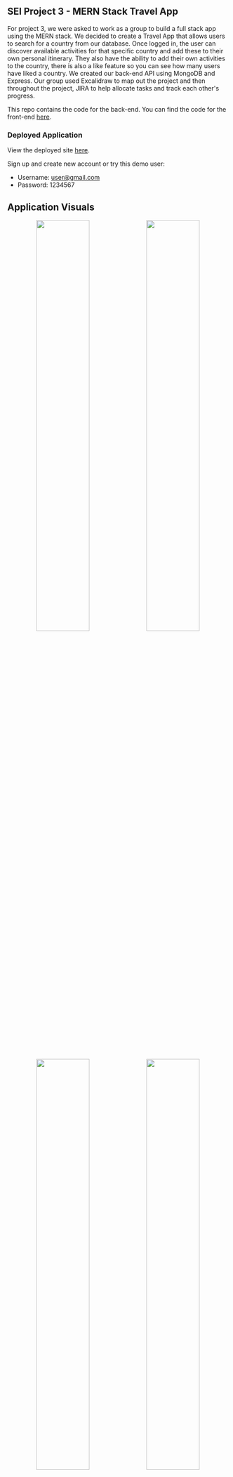 ## SEI Project 3 - MERN Stack Travel App

For project 3, we were asked to work as a group to build a full stack app using the MERN stack. We decided to create a Travel App that allows users to search for a country from our database. Once logged in, the user can discover available activities for that specific country and add these to their own personal itinerary. They also have the ability to add their own activities to the country, there is also a like feature so you can see how many users have liked a country. We created our back-end API using MongoDB and Express. Our group used Excalidraw to map out the project and then throughout the project, JIRA to help allocate tasks and track each other's progress.

This repo contains the code for the back-end. You can find the code for the front-end [here](https://github.com/lucyoswald/Travel-App).

### Deployed Application

View the deployed site [here](https://designmytrip.netlify.app).

Sign up and create new account or try this demo user:

- Username: user@gmail.com
- Password: 1234567

## Application Visuals

<p align="center">
<img src="./assets_readme/home page.gif" width="49%"/>
<img src="./assets_readme/liked countries.gif" width="49%"/>
<img src="./assets_readme/Itinerary.gif" width="49%"/>
<img src="./assets_readme/signup.png" width="49%"/>
<img src="./assets_readme/login.png" width="49%"/>
<img src="./assets_readme/update_create_activity.gif" width="49%"/>

</p>

## Responsive Design

<p align="center">
<img src="./assets_readme/home_travel_mob.gif" width="30%"/>
<img src="./assets_readme/login_signup_mobb.gif" width="30%"/>
<img src="./assets_readme/generalfeatures_mobb.gif" width="30%"/>
</p>

## Project Brief:

- Work in a team, using git to code collaboratively.
- Build a full-stack application by making your own backend and your own frontend
- Use an Express API to serve your data from a Mongo database
- Consume your API with a separate front-end built with React
- Be a complete product which most likely means multiple relationships and CRUD functionality for at least a couple of models
- Implement thoughtful user stories/wireframes that are significant enough to help you know which features are core MVP and which you can cut
- Have a visually impressive design
- Have automated tests for at least one RESTful resource on the back-end.

## 🛠 Technologies Used

HTML | CSS | JavaScript | React.js | SCSS | Express | MongoDB | Postman | Bootstrap | JIRA | Excalidraw

## Timeframe:

2 weeks | Group project

## Planning

### Excalidraw

We started by mapping out each page and the components, figuring out how many pages we would have and how each would interlink. With a clear understanding of the scope of our project, we then made detailed notes on the function of each page. We also created ‘Schema Town’ and figured out what schema’s we would need early on as we realised we would need quite a few to make our idea work in the backend.

We identified our stretch goals and were quickly able to distinguish what was more important (getting the MVP down first). Then looking ahead to adding stretch goals if we had time - communicating together what to prioritise early on helped with stress + task allocation. I think the planning process is so key as it really sets you up for the rest of the project.

<img width=110% src="https://user-images.githubusercontent.com/116687424/231489197-d9aed7e2-d457-45c9-b439-ad3545a2d949.png">
<img width=110%  src="https://user-images.githubusercontent.com/116687424/231490666-a79e3588-ce2b-4566-af38-2792b88cc7e3.png">
<img width=110%  src="https://user-images.githubusercontent.com/116687424/231490127-d8ecce5f-a3db-41d6-b2aa-502e32b81575.png">

### JIRA

We also used JIRA, the Project Management tool, to effectively allocate tasks and monitor progress. This proved to be a transformative experience, as it allowed us to delegate specific responsibilities and closely track each stage of the project. We were able to work collaboratively and support each other when certain tasks were taking longer than expected. This helped us stay on track and ensured that we could complete the project on time and within the established parameters, overall really pleased we decided to utilise it.

<img width=90%  src="https://user-images.githubusercontent.com/116687424/231492793-c3abf95f-5c7b-491c-b390-20d92f92218e.jpg">

## Build/Code Process

### Backend:

### Task Allocation:

I'll provide concrete instances of the code I developed, as each team member was responsible for their respective pages or components. However, we collaborated as a group on several aspects of the project, making it a collective effort. The commits on Github allow you to see the contributions made by each member of the team.

### Overview:

I would say some of the main talking points re our backend would be the controllers we built out and the seeding data. This is where we spent most of our time updating and changing things.
In the backend we built out the models and set up the controllers.

Our country controller gets all the country data and finds a country by a specific id using GET. Our Itinerary controller holds the endpoints that allows users to update, create and delete their itinerary, using POST, PATCH, DELETE. Our user controller handles all the user endpoints, a few specifically linked to the itinerary controller to allow the application to find the user in order to update, create and remove an itinerary. The user controller also handles our login and register endpoints.

### Activity Controller

I created the activity controller, which has three methods for handling the activity data. The addActivity method is a POST request that adds a new activity to the database by creating a new document in the Activity collection and updating the corresponding Country document with the new activity ID. The updateActivity method is a PATCH request that updates an existing activity in the database. It checks whether the authenticated user has permission to update the activity based on their role and whether they created the activity. The deleteActivity method is a DELETE request that deletes an activity from the database. It checks whether the authenticated user has permission to delete the activity based on their role and whether they created the activity. If an error occurs, the method passes the error to the next middleware function to handle it. We actually didn’t get round to adding the delete functionality on the frontend but it's all set up in the backend for future improvements.

```js
import Activity from "../models/Activity.js";
import Country from "../models/Country.js";

// ADD a new activity

const addActivity = async (req, res, next) => {
  const newActivity = { ...req.body, createdBy: req.currentUser.id };
  // console.log(req.currentUser);
  // console.log(newActivity);

  try {
    const addedActivity = await Activity.create(newActivity);
    // console.log(addedActivity);
    // console.log(`this is the country id ${newActivity.activityCountry}`);
    const countryToAddTo = await Country.findById(newActivity.activityCountry);
    if (!countryToAddTo) {
      return res.status(404).json({ message: "Country not found." });
    }
    console.log(countryToAddTo);
    // console.log(`addedActivity id ${addedActivity.id}`);
    countryToAddTo.activities.push(addedActivity.id);
    const activityAdded = await countryToAddTo.save();

    return res.status(200).json({
      message: "Successfully created a new activity in our database!",
      activityAdded,
    });
  } catch (err) {
    next(err);
  }
};

// UPDATE an activity

const updateActivity = async (req, res, next) => {
  const id = req.params.id;
  const dataToUpdate = req.body;

  try {
    const foundActivity = await Activity.findById(id);

    if (!foundActivity) {
      return res.status(404).json({
        message: `Can't find activity with id ${id}, please try again!`,
      });
    }

    if (
      req.currentUser.id !== foundActivity.createdBy.toString() &&
      req.currentUser.role != "admin"
    ) {
      return res.status(403).json({ message: "Unauthorized user" });
    }

    const updatedActivity = await Activity.findByIdAndUpdate(id, dataToUpdate, {
      returnDocument: "after",
    });

    return res
      .status(200)
      .json({ message: `Activity ${updatedActivity} has been updated!` });
  } catch (err) {
    next(err);
  }
};
// DELETE an activity

const deleteActivity = async (req, res, next) => {
  const { id } = req.params;

  if (req.currentUser.role != "admin") {
    return res.status(403).json({
      message:
        "Only admins or users that created this specific activity can delete entries!",
    });
  }

  try {
    const deletedActivity = await Activity.findByIdAndDelete(id);
    if (deletedActivity) {
      return res
        .status(200)
        .json({ message: "Activity was deleted", deletedActivity });
    } else {
      return res.status(404).json({
        message: `No activity with that id ${id} has been found, please try again!`,
      });
    }
  } catch (err) {
    next(err);
  }
};

export default {
  addActivity,
  updateActivity,
  deleteActivity,
};
```

### Update activity in the backend

In the backend in the userController within the login endpoint I also added the functionality to check the ‘role’ in the localStorage so that we could determine who the user was in order to figure out whether they were the owner of the activity they were trying to update or if they were an admin, this works alongside the code I implemented in the front end.

```js

    const payload = { id: user.id };

    const token = jwt.sign(payload, JWT_SECRET);
    console.log(token);
    return res.status(200).json({
      message: `${user.userName} is now logged in`,
      userId: `${user._id}`,
      role: `${user.role}`,
      token,
    });
  } catch (err) {
    next(err);
  }
};

```

### Backend like button

Something I’m proud of is the like button I created, this was definitely a stretch goal so I was pleased I managed to figure it out in time. In our user controller I created a function called userlikedCountries that would update the likedCountries array that is in the user model. If the user is found, the function extracts the user's current list of liked countries (foundUser.likedCountries) and checks if the new country provided is already in the list. If it is, the function removes the country from the list using the Array.splice() method.

If the new country is not in the list, the function adds the country to the list using the Array.push() method. Finally, the function saves the updated foundUser object with the new liked countries list using the foundUser.save() method, and stores the updated object in the updatedLikes constant.

```js
const userlikedCountries = async (req, res, next) => {
  const id = req.params.id;
  console.log(id);
  const country = req.body.country;
  console.log(req.body);
  try {
    const foundUser = await User.findById(id);
    console.log(foundUser);
    if (!foundUser) {
      return res.status(404).json({ message: `No user found with ${id}.` });
    }
    const listedCountries = foundUser.likedCountries;
    if (listedCountries.includes(country)) {
      const index = listedCountries.indexOf(country);
      if (index !== -1) {
        listedCountries.splice(index, 1);
      }
    } else {
      foundUser.likedCountries.push(country);
    }

    const updatedLikes = await foundUser.save();

    return res.status(200).json({
      message: "The liked countries array has been updated",
      updatedLikes,
    });
  } catch (err) {
    next(err);
  }
};
```

Then in the country controller, I created a function called countryLikes that would update the numberOfLikes array that is connected to the country model. The function extracts the id and numberOfLikes from the req.params and req.body respectively. It then attempts to find a country by the provided id using the Country.findByIdAndUpdate method. If the country is found, the function updates the numberOfLikes field in the found country object with the value provided in the request body.The function then saves the updated country object with the new numberOfLikes value and stores the updated object in the foundCountry constant.

```js
const countryLikes = async (req, res, next) => {
  //Declare new item in my body
  //The value  of that will determine whether its to count up or count down
  //Then you need an if statement to check the value of the that field
  //

  const { id } = req.params;
  console.log(req.params);
  console.log("Req.body", req.body);
  const { numberOfLikes } = req.body;

  try {
    console.log({ numberOfLikes });
    const foundCountry = await Country.findByIdAndUpdate(
      id,
      { numberOfLikes },
      {
        returnDocument: "after",
      }
    );
    console.log(foundCountry);
    if (!foundCountry) {
      return res
        .status(404)
        .json({ message: `No country with that ${id} has been found` });
    } else {
      return res.status(200).json({
        message: `Like button updated`,
        foundCountry,
      });
    }
  } catch (err) {
    next(err);
  }
};
```

### Frontend

### Task Allocation

Similar to the backend, we had specific pages/components assigned to us individually, but as a team, we collaborated on several other aspects of the project. It was a genuine group endeavor. The commits on Github provide a record of each team member's contributions. While I'll showcase some of the code I worked on, it's not feasible to display everything. Moreover, I also contributed significantly to the overall styling of the front-end.

### Overview

Our website has several pages that users can access to search and explore different countries and activities. The homepage includes a search function to search for countries in our database. The allcountries page displays a list of all the countries in our database. When a user clicks on or searches for a specific country, they will be directed to the individual country page, which includes information about the country and available activities. We use the countrycard component for the specific country page and the allcountriescard component for the all countries page. The itinerary page displays a user's chosen activities, and we use the itinerary card component for this page. Additionally, we have a login and sign up page for user authentication. Our website also includes a header and footer component, as well as an activity carousel component for displaying activities on the individual country page. Finally, we have implemented a loading visual component from Bootstrap that appears on all of our pages.

### Homepage

### Searchbar

- For the homepage we created the search bar - the fetchData function uses Axios to make a GET request to the API endpoint that searches for countries with a name that matches the value in the search bar (searchName).
- If the request is successful, it processes the data to extract the country name and ID, sets the isLoading state to false, and updates the searchForm state with the cleaned data.
- If the request fails, it sets the showError state to true and isLoading to false.
- This function is called when the form is submitted. It first prevents the default form submission behaviour, which would cause the page to refresh.
- Then, it retrieves the value entered by the user in the form's input field and trims any white space.
- Next, it checks if the input value is not empty. If it is not empty, it filters the searchForm array using the filter method, searching for any countries whose name includes the input value, ignoring case sensitivity.
- If the filtered array has a length greater than 0, it logs the countryId property of the first element in the filtered array to the console and navigates the user to a new page, passing in the countryId in the URL.
- If the filtered array is empty, it sets the showError state to true, indicating to the user that no matching countries were found.

```js
import { useEffect, useState } from "react";
import axios from "axios";
import home_background_image from "../assets/Pretty archway.jpg";
import { useNavigate } from "react-router-dom";
import { API_URL } from "../consts";
import LoadingVisual from "../components/LoadingVisual";

const Home = () => {
  const navigate = useNavigate();
  const [isLoading, setIsLoading] = useState(true);
  const [searchName, setSearchName] = useState("");
  const [searchForm, setSearchForm] = useState([]);
  const [showError, setShowError] = useState(false);

  const onChange = (e) => {
    setSearchName(e.target.value);
    console.log(e.target.value);
  };
  console.log(searchName);

  useEffect(() => {
    const fetchData = async () => {
      try {
        const { data } = await axios.get(
          `${API_URL}/countries?name=${searchName}`
        );
        const countryData = data.data;
        console.log(countryData);
        const cleanedData = countryData.map((country) => {
          return {
            countryName: country.name,
            countryId: country._id,
          };
        });
        setIsLoading(false);
        setSearchForm(cleanedData);
      } catch (e) {
        console.log("This isn't working");
        setShowError(true);
        setIsLoading(false);
      }
    };
    fetchData();
    console.log(searchForm);
  }, [searchName]);

  function onSubmitForm(e) {
    e.preventDefault();
    const inputVal = e.target.elements.country.value.trim();
    if (inputVal) {
      const filteredCountry = searchForm.filter((country) =>
        country.countryName.toLowerCase().includes(inputVal.toLowerCase())
      );
      if (filteredCountry.length > 0) {
        console.log(filteredCountry[0].countryId);
        navigate(`/countries/${filteredCountry[0].countryId}`);
      } else {
        setShowError(true);
      }
    }
  }
```

### Navigate

I added navigation functionality to the sign-up and login buttons located at the bottom of the page. This provided a realistic user experience, as it is a common feature in real-life applications. Please refer to the code below.

```js

  return (
    <div className="home">
      {isLoading ? (
        <div className="loading">
          <LoadingVisual />
        </div>
      ) : (
        <>
          <img
            src={home_background_image}
            alt="Background image"
            className="home_background_image"
          />

          <h4 className="home_header">Where would you like to go?</h4>

          <section>
            <form className="input_form" onSubmit={onSubmitForm}>
              <input
                className="country_search"
                type="text"
                placeholder="Type in your country..."
                onChange={onChange}
                name="country"
              ></input>

              <button type="submit" className="submit_button">
                Submit
              </button>
            </form>
            {showError && (
              <div className="container p-5 error">
                <div
                  className="alert alert-danger alert-dismissible fade show errorbox"
                  role="alert"
                >
                  <strong>
                    We apologize, the country you have selected cannot be found
                    within our database
                  </strong>
                  <button
                    type="button"
                    className="close closebutton"
                    data-dismiss="alert"
                    aria-label="Close"
                    onClick={() => setShowError(false)}
                  >
                    <span aria-hidden="True">&times;</span>
                  </button>
                </div>
              </div>
            )}
            <section className="signup_login_buttons">
              <button
                type="button"
                onClick={() => navigate("/signup")}
                className="SignUp_button"
              >
                Sign Up
              </button>
              <button
                type="button"
                onClick={() => navigate("/login")}
                className="LogIn_button"
              >
                Log In
              </button>
            </section>
          </section>
        </>
      )}
    </div>
  );
};

export default Home;

```

### Frontend - Like Button

In the frontend I created the like button using the React Heart component from the react-heart package. The heart is used to create a button that toggles the like/unlike functionality for the country card.

Before the heart can be liked or unliked the code checks if there are any countries already stored in the local storage by calling localStorage.getItem("localStorageCountries"). If there are countries stored in the local storage, it checks if the current country's name is included in the lsCountries array by using the includes method. If the current country is already in the lsCountries array, it sets the active state to true, meaning that the user has already liked the country. If not, it sets the active state to false. This check is important to ensure that the user cannot like or unlike a country that they have already liked or unliked before. By checking the lsCountries array in the local storage, the code is able to persist the liked/unliked status of a country even after the user leaves the page or closes the browser.

When the user clicks the Heart component, the likeButton function is called, which sends a PATCH request to the server to update the number of likes for the current country card. The active state is toggled to reflect the current status of the button, and the numOfLikes state is updated with the new number of likes returned from the server response.

The isActive prop is set to the active state, which determines the current status of the button (liked or not liked). The onClick prop is set to the likeButton function, which is called when the button is clicked. The animate prop is set to true to enable the animation of the heart button. The className prop is set to "like_button" to apply the relevant styles to the button.

```js
const CountryCard = ({ country }) => {
  const lsCountries = localStorage.getItem("localStorageCountries");
  const [active, setActive] = useState(
    lsCountries
      ? lsCountries.includes(country.countryData.name)
        ? true
        : false
      : false
  );
  const [numOfLikes, setNumOfLikes] = useState(
    country.countryData.numberOfLikes
  );
```

```js
const likeButton = async () => {
  const id = country.countryData._id;

  try {
    const token = localStorage.getItem("token");
    const userId = localStorage.getItem("userId");

    const res = await axios.patch(`${API_URL}/userlikes/${userId}`, {
      country: country.countryData.name,
    });
    console.log(res);

    const localStorageCountries = res.data.updatedLikes.likedCountries;

    localStorage.setItem("localStorageCountries", localStorageCountries);

    console.log(localStorageCountries);

    //country id in the route
    const response = await axios.patch(
      `${API_URL}/countries/${id}/likes`,
      { numberOfLikes: active ? numOfLikes - 1 : numOfLikes + 1 },
      {
        headers: {
          Authorization: token,
        },
      }
    );
    console.log(response);
    // console.log(data);
    //append the country onto the likedCountries array
    setActive(!active);
    setNumOfLikes(response.data.foundCountry.numberOfLikes);
    console.log("Liked!");
  } catch (err) {
    console.log(err);
  }
};
```

```js
<div
  style={{
    position: "absolute",
    bottom: "1rem",
    right: "1rem",
    marginRight: "0.8rem",
  }}
>
  <div style={{ width: "2rem" }}>
    <Heart
      isActive={active}
      onClick={() => {
        console.log(active);
        // setActive(!active);
        likeButton();
      }}
      animationTrigger="both"
      inactiveColor="rgba(255,125,125,.75)"
      activeColor="#FFB6C1"
      animationDuration={0.1}
      className="heart"
    />
    <p
      style={{
        marginLeft: "12px",
        marginTop: "2px",
      }}
    >
      {numOfLikes}
    </p>
  </div>
</div>
```

### Bootstrap

I used bootstrap to create the activity carousel in order to display the activities in a user friendly way, so they could click through each one but also so they swipe between each one on a timer. We also implemented bootstrap for all our cards, the loading visual and the the responsive nav bar.

### Update Activity Button & Errors

I created an Auth file in my frontend, which is used to retrieve the user's ID from a JWT stored in the browser's local storage. When the function is called it retrieves the JWT from the "token" key in local storage using localStorage.getItem("token"). If the token is not found, the function returns false. If the token is present, the function decodes it using the jwt_decode library. The decoded token includes the user's ID as its payload, which is accessed using decodedToken.id. This ID is then returned from the function. The returned user ID is then used to identify the currently logged in user and decide whether or not they can update the activity, depending on if they created the activity or if they hold an ‘admin’ role. I believe this is a useful solution for dealing with authentication, such as displaying user-specific data or restricting access to certain pages.

```js
import jwt_decode from "jwt-decode";

export function getLoggedInUser() {
  if (!localStorage) return false;

  const token = localStorage.getItem("token");
  if (!token) return false;
  const decodedToken = jwt_decode(token);
  console.log(decodedToken);
  const userId = decodedToken.id;
  return userId;
}
```

I was responsible for creating most of the visual error handlers within the application. As you'll see below I set up error handlers for the update button that checked whether the user clicking the update button was either the creator or the admin for that specific activity. This was necessary to determine whether or not they had the authority to update it. Additionally, the error handlers verified if the user was logged in and displayed relevant error pop-ups based on the authentication issue.
I am using this code as an example for the error as this is the boiler plate code I created with the “container p-5 error” imported from bootstrap and then edited in scss to fit my needs. I used this several times throughout the project for errors imending it slightly each time.

```js
{
  showError && (
    <div
      className="container p-5 error"
      style={{ position: "absolute", marginTop: "300px", width: "300px" }}
    >
      <div
        className="alert alert-danger alert-dismissible fade show errorbox"
        role="alert"
      >
        <strong>
          {" "}
          {showError === "not created"
            ? "You are not the creator of this activity!"
            : showError === "not logged in"
            ? "Sorry, you need to login before you can update an activity."
            : null}
        </strong>
        <button
          type="button"
          className="close closebutton"
          data-dismiss="alert"
          aria-label="Close"
          onClick={() => setShowError(false)}
        >
          <span aria-hidden="True">&times;</span>
        </button>
      </div>
    </div>
  );
}
```

### Read More / Read Less

I also added the read more/ read less detail to the activities card so the user can click to see more or less of the description. I did this by creating a state called readMore and then set it to false using the useState hook. Then, in the Card.Text element, I use the ternary operator to conditionally render the activity description. If readMore is true, the full description is displayed using activity.description. If readMore is false, only the first 200 characters of the description are displayed using activity.description.slice(0, 200).If the length of the description is greater than 200 characters, I also render the "Read More" button using a span element with the read-more class. When this button is clicked, the toggleReadMore function is called which allows the user to view either a truncated or full description of the activity.

```js
<Card.Text className="activity_text">
           <p style={{ display: "inline-block" }}>
             {readMore
               ? activity.description
               : activity.description.slice(0, 200)}
             {activity.description.length > 200 && (
               <span className="read-more" onClick={toggleReadMore}>
                 {readMore ? " ...Read Less" : " ...Read More"}
               </span>
             )}
           </p>
           <br />
           <br />
           <span> {activity.location}</span>
           <br /> <span>Cost: £{activity.price}</span>
           <Button
             onClick={() => {
               addedToIStyling();
               addToItinerary(activity._id);
             }}
             variant="primary"
             className="cardbutton"
             style={{
               position: "absolute",
               bottom: "10px",
             }}
           >

```

## Finished Product:

https://github.com/lucyoswald/Travel-App/assets/116687424/abf1dca5-d5ba-4b2c-85da-abb0fd1278b0

## Wins & Challenges

### Wins:

- As individuals and a group, we are delighted with the project's outcome.
- Our team collaborated effectively, and we genuinely enjoyed working together.
- I think we did a really good job trying to implement bootstrap, this was totally new to us so I feel pleased we were able to make this work as it was definitely alien and took some getting used to.

### Challenges:

- This project overall was generally very challenging as this was our first time building out the backend and the frontend totally on our own.
- We also learned to use Git as a group for the first time, learning how to use the tool effectively with branches and resolve merge conflicts when necessary - this was definitely a frequent problem that arose as occasionally we would be working on the same page/component.
- We adopted Bootstrap for the project, which was a valuable skill to learn. However, it came with its challenges as its built-in styles were difficult to override, and we had to work hard to make the framework meet our design requirements.

## Key Learnings

I think some of the key learnings during this project was definitely focused around working as a group for the first time, communication is key. Figuring out the best way to split up the work, we had frequent progress calls just to make sure we were on track and see if anyone needed more or less work. I think we were able to provide honest feedback to one another and could always rely on one another with any concerns we had during the project. On the technical side, building out both the front-end and the back-end was a significant learning experience. Seeing an application function from both perspectives was fulfilling, and we all felt that things began to fall into place more easily.

## Future Improvements

- Having some blanket user profiles on the page would be nice for the user - being able to view what countries they liked.
- A feature we really wanted to implement but just didn’t have time to was the ability to email your created itinerary to yourself - we didn’t get round to this but it would be a great feature to have.
- Adding further seeding data so more activities are available for users + further countries.
- Adding the delete button to the activity card.

